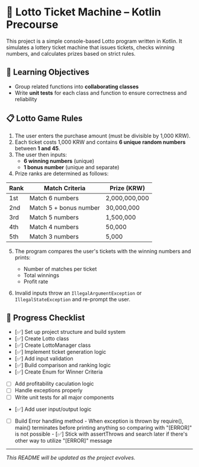 # 🎰 Lotto Ticket Machine – Kotlin Precourse

This project is a simple console-based Lotto program written in Kotlin. It simulates a lottery ticket machine that issues tickets, checks winning numbers, and calculates prizes based on strict rules.

## 🧠 Learning Objectives

- Group related functions into **collaborating classes**
- Write **unit tests** for each class and function to ensure correctness and reliability

## 📋 Lotto Game Rules

1. The user enters the purchase amount (must be divisible by 1,000 KRW).
2. Each ticket costs 1,000 KRW and contains **6 unique random numbers** between **1 and 45**.
3. The user then inputs:
   - **6 winning numbers** (unique)
   - **1 bonus number** (unique and separate)
4. Prize ranks are determined as follows:

| Rank | Match Criteria                    | Prize (KRW)         |
|------|-----------------------------------|---------------------|
| 1st  | Match 6 numbers                   | 2,000,000,000       |
| 2nd  | Match 5 + bonus number            | 30,000,000          |
| 3rd  | Match 5 numbers                   | 1,500,000           |
| 4th  | Match 4 numbers                   | 50,000              |
| 5th  | Match 3 numbers                   | 5,000               |

5. The program compares the user's tickets with the winning numbers and prints:
   - Number of matches per ticket
   - Total winnings
   - Profit rate

6. Invalid inputs throw an `IllegalArgumentException` or `IllegalStateException` and re-prompt the user.

## 🚧 Progress Checklist

- [✅] Set up project structure and build system
- [✅] Create Lotto class
- [✅] Create LottoManager class
- [✅] Implement ticket generation logic
- [✅] Add input validation
- [✅] Build comparison and ranking logic
- [✅] Create Enum for Winner Criteria
- [ ] Add profitability caculation logic
- [ ] Handle exceptions properly
- [ ] Write unit tests for all major components
- [✅] Add user input/output logic
- [ ] Build Error handling method
      - When exception is thrown by require(), main() terminates before printing anything so comparing with "[ERROR]" is not possible
      - [✅] Stick with assertThrows and search later if there's other way to utilize "[ERROR]" message

---

_This README will be updated as the project evolves._
